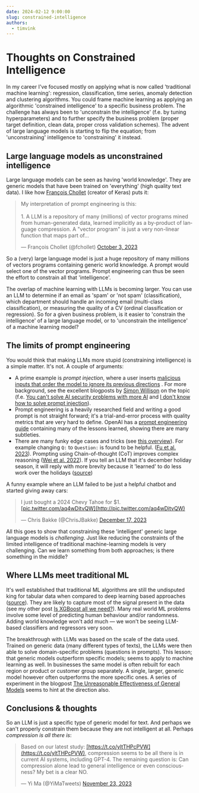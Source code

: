 ```yaml
---
date: 2024-02-12 9:00:00
slug: constrained-intelligence
authors:
  - timvink
---
```


# Thoughts on Constrained Intelligence

In my career I've focused mostly on applying what is now called 'traditional machine learning': regression, classification, time series, anomaly detection and clustering algorithms. You could frame machine learning as applying an algorithmic 'constrained intelligence' to a specific business problem. The challenge has always been to 'unconstrain the intelligence' (f.e. by tuning hyperparameters) and to further specify the business problem (proper target definition, clean data, proper cross validation schemes). The advent of large language models is starting to flip the equation; from 'unconstraining' intelligence to 'constraining' it instead.

<!-- more -->

## Large language models as unconstrained intelligence

Large language models can be seen as having 'world knowledge'. They are generic models that have been trained on 'everything' (high quality text data). I like how [François Chollet](https://twitter.com/fchollet) (creator of Keras) puts it:

<blockquote class="twitter-tweet"><p lang="en" dir="ltr">My interpretation of prompt engineering is this:<br><br>1. A LLM is a repository of many (millions) of vector programs mined from human-generated data, learned implicitly as a by-product of language compression. A &quot;vector program&quot; is just a very non-linear function that maps part of…</p>&mdash; François Chollet (@fchollet) <a href="https://twitter.com/fchollet/status/1709242747293511939?ref_src=twsrc%5Etfw">October 3, 2023</a></blockquote> <script async src="https://platform.twitter.com/widgets.js" charset="utf-8"></script>

So a (very) large language model is just a huge repository of many millions of vectors programs containing generic world knowledge. A prompt would select one of the vector programs. Prompt engineering can thus be seen the effort to constrain all that 'intelligence'.

The overlap of machine learning with LLMs is becoming larger. You can use an LLM to determine if an email as 'spam' or 'not spam' (classification), which department should handle an incoming email (multi-class classification), or measuring the quality of a CV (ordinal classification or regression). So for a given business problem, is it easier to 'constrain the intelligence' of a large language model, or to 'unconstrain the intelligence' of a machine learning model? 

## The limits of prompt engineering

You would think that making LLMs more stupid (constraining intelligence) is a simple matter. It's not. A couple of arguments:

- A prime example is *prompt injection*, where a user inserts [malicious inputs that order the model to ignore its previous directions](https://twitter.com/goodside/status/1569128808308957185?ref_src=twsrc%5Etfw%7Ctwcamp%5Etweetembed%7Ctwterm%5E1569128808308957185%7Ctwgr%5E6dee103c38bb1042a68022a3a24a0e4b0a16b233%7Ctwcon%5Es1_&ref_url=https%3A%2F%2Fsimonwillison.net%2F2022%2FSep%2F12%2Fprompt-injection%2F) . For more background, see the excellent blogposts by [Simon Willison](https://simonwillison.net/) on the topic (f.e. [You can't solve AI security problems with more AI](https://simonwillison.net/2022/Sep/17/prompt-injection-more-ai/) and [I don't know how to solve prompt injection](https://simonwillison.net/2022/Sep/16/prompt-injection-solutions/)).
- Prompt engineering is a heavily researched field and writing a good prompt is not straight forward; it's a trial-and-error process with quality metrics that are very hard to define. OpenAI has a [prompt engineering guide](https://platform.openai.com/docs/guides/prompt-engineering) containing many of the lessons learned, showing there are many subtleties.
- There are many funky edge cases and tricks (see [this overview](https://www.notion.so/Blogpost-Thoughts-on-Constrained-Intelligence-bd3b0907a7084a2d9914a2cf072afd54?pvs=21)). For example changing `Q:` to `Question:` is found to be helpful. ([Fu et al. 2023](https://arxiv.org/abs/2210.00720)). Prompting using Chain-of-thought (CoT) improves complex reasoning ([Wei et al. 2022](https://arxiv.org/abs/2201.11903)). If you tell an LLM that it's december holiday season, it will reply with more brevity because it 'learned' to do less work over the holidays ([source](https://t.co/mtCY3lmLFF))

A funny example where an LLM failed to be just a helpful chatbot and started giving away cars:

<blockquote class="twitter-tweet"><p lang="en" dir="ltr">I just bought a 2024 Chevy Tahoe for $1. <a href="[https://t.co/aq4wDitvQW](https://t.co/aq4wDitvQW)">[pic.twitter.com/aq4wDitvQW](http://pic.twitter.com/aq4wDitvQW)</a></p>— Chris Bakke (@ChrisJBakke) <a href="[https://twitter.com/ChrisJBakke/status/1736533308849443121?ref_src=twsrc^tfw](https://twitter.com/ChrisJBakke/status/1736533308849443121?ref_src=twsrc%5Etfw)">December 17, 2023</a></blockquote> <script async src="[https://platform.twitter.com/widgets.js](https://platform.twitter.com/widgets.js)" charset="utf-8"></script>

All this goes to show that constraining these 'intelligent' generic large language models is *challenging*. Just like reducing the constraints of the limited intelligence of traditional machine-learning models is very challenging. Can we learn something from both approaches; is there something in the middle?

## Where LLMs meet traditional ML

It's well established that traditional ML algorithms are still the undisputed king for tabular data when compared to deep learning based approaches ([source](https://gael-varoquaux.info/programming/people-underestimate-how-impactful-scikit-learn-continues-to-be.html)). They are likely to capture most of the signal present in the data (see my other post [Is XGBoost all we need?](https://timvink.nl/blog/is-xgboost-all-we-need/)). Many real world ML problems involve some level of predicting human behaviour and/or randomness. Adding world knowledge won't add much — we won't be seeing LLM-based classifiers and regressors very soon.

The breakthrough with LLMs was based on the scale of the data used. Trained on generic data (many different types of texts), the LLMs were then able to solve domain-specific problems (questions in prompts). This lesson; that generic models outperform specific models; seems to apply to machine learning as well. In businesses the same model is often rebuilt for each region or product or customer group separately. A single, larger, generic model however often outperforms the more specific ones. A series of experiment in the blogpost [The Unreasonable Effectiveness of General Models](https://towardsdatascience.com/the-unreasonable-effectiveness-of-general-models-b4e822eaeb27) seems to hint at the direction also.

## Conclusions & thoughts

So an LLM is just a specific type of generic model for text. And perhaps we can't properly constrain them because they are not intelligent at all. Perhaps *compression is all there is*:

<blockquote class="twitter-tweet"><p lang="en" dir="ltr">Based on our latest study: <a href="[https://t.co/yltTHPcPVW](https://t.co/yltTHPcPVW)">[https://t.co/yltTHPcPVW](https://t.co/yltTHPcPVW)</a>, compression seems to be all there is in current AI systems, including GPT-4. The remaining question is: Can compression alone lead to general intelligence or even consciousness? My bet is a clear NO.</p>— Yi Ma (@YiMaTweets) <a href="[https://twitter.com/YiMaTweets/status/1727544356620652984?ref_src=twsrc^tfw](https://twitter.com/YiMaTweets/status/1727544356620652984?ref_src=twsrc%5Etfw)">November 23, 2023</a></blockquote> <script async src="[https://platform.twitter.com/widgets.js](https://platform.twitter.com/widgets.js)" charset="utf-8"></script>

